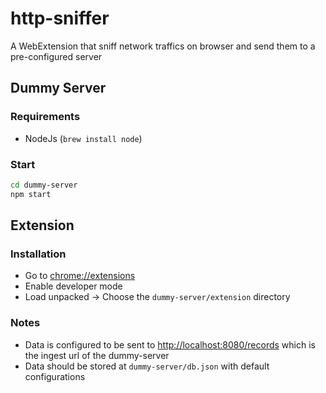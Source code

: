 # http-sniffer

A WebExtension that sniff network traffics on browser and send them to a pre-configured server

## Dummy Server

### Requirements

- NodeJs (`brew install node`)

### Start

```sh
cd dummy-server
npm start
```

## Extension

### Installation

- Go to [chrome://extensions](chrome://extensions)
- Enable developer mode
- Load unpacked -> Choose the `dummy-server/extension` directory

### Notes

- Data is configured to be sent to [http://localhost:8080/records](http://localhost:8080/records) which is the ingest url of the dummy-server
- Data should be stored at `dummy-server/db.json` with default configurations
